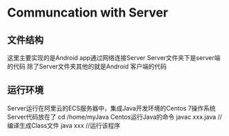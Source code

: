Communcation with Server
==========================
文件结构
---------------
这里主要实现的是Android app通过网络连接Server
Server文件夹下是server端的代码
除了Server文件夹其他的就是Android 客户端的代码

运行环境
------------
Server运行在阿里云的ECS服务器中，集成Java开发环境的Centos 7操作系统
Server代码放在了 
		cd /home/myJava
Centos运行Java的命令
		javac xxx.java  //编译生成Class文件
		java xxx        //运行该程序


